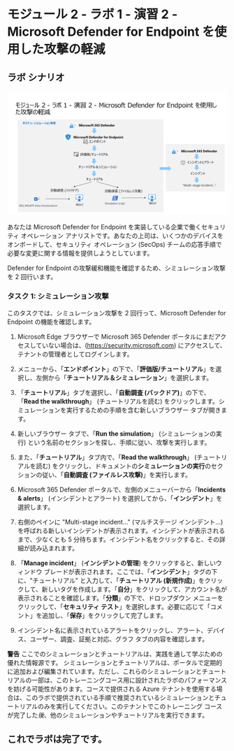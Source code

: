 # モジュール 2 - ラボ 1 - 演習 2 - Microsoft Defender for Endpoint を使用した攻撃の軽減

## ラボ シナリオ

![Lab overview.](../Media/SC-200-Lab_Diagrams_Mod2_L1_Ex2.png)

あなたは Microsoft Defender for Endpoint を実装している企業で働くセキュリティ オペレーション アナリストです。あなたの上司は、いくつかのデバイスをオンボードして、セキュリティ オペレーション (SecOps) チームの応答手順で必要な変更に関する情報を提供しようとしています。

Defender for Endpoint の攻撃緩和機能を確認するため、シミュレーション攻撃を 2 回行います。

### タスク 1: シミュレーション攻撃

このタスクでは、シミュレーション攻撃を 2 回行って、Microsoft Defender for Endpoint の機能を確認します。

1. Microsoft Edge ブラウザーで Microsoft 365 Defender ポータルにまだアクセスしていない場合は、(https://security.microsoft.com) にアクセスして、テナントの管理者としてログインします。

2. メニューから、「**エンドポイント**」の下で、「**評価版/チュートリアル**」を選択し、左側から「**チュートリアル＆シミュレーション**」を選択します。

3. 「**チュートリアル**」タブを選択し、「**自動調査 (バックドア)**」の下で、「**Read the walkthrough**」 (チュートリアルを読む) をクリックします。シミュレーションを実行するための手順を含む新しいブラウザー タブが開きます。

4. 新しいブラウザー タブで、「**Run the simulation**」 (シミュレーションの実行) という名前のセクションを探し、手順に従い、攻撃を実行します。

5. また、「**チュートリアル**」タブ内で、「**Read the walkthrough**」 (チュートリアルを読む) をクリックし、ドキュメントの**シミュレーションの実行**のセクションの従い、「**自動調査 (ファイルレス攻撃)**」を実行します。

6. Microsoft 365 Defender ポータルで、左側のメニューバーから「**Incidents & alerts**」 (インシデントとアラート) を選択してから、「**インシデント**」を選択します。

7. 右側のペインに "Multi-stage incident..." (マルチステージ インシデント...) を呼ばれる新しいインシデントが表示されます。インシデントが表示されるまで、少なくとも 5 分待ちます。インシデント名をクリックすると、その詳細が読み込まれます。

8. 「**Manage incident**」 (**インシデントの管理**) をクリックすると、新しいウィンドウ ブレードが表示されます。ここでは、「**インシデント**」タグの下に、"チュートリアル" と入力して、「**チュートリアル (新規作成)**」をクリックして、新しいタグを作成します。「**自分**」をクリックして、アカウント名が表示されることを確認します。「**分類**」の下で、ドロップダウン メニューをクリックして、「**セキュリティ テスト**」を選択します。必要に応じて「コメント」を追加し、「**保存**」をクリックして完了します。

9. インシデント名に表示されているアラートをクリックし、アラート、デバイス、ユーザー、調査、証拠と対応、グラフ タブの内容を確認します。

**警告** ここでのシミュレーションとチュートリアルは、実践を通して学ぶための優れた情報源です。  シミュレーションとチュートリアルは、ポータルで定期的に追加および編集されています。ただし、これらのシミュレーションとチュートリアルの一部は、このトレーニングコース用に設計されたラボのパフォーマンスを妨げる可能性があります。コースで提供される Azure テナントを使用する場合は、このラボで提供されている手順で推奨されているシミュレーションとチュートリアルのみを実行してください。このテナントでこのトレーニング コースが完了した*後*、他のシミュレーションやチュートリアルを実行できます。

## これでラボは完了です。
